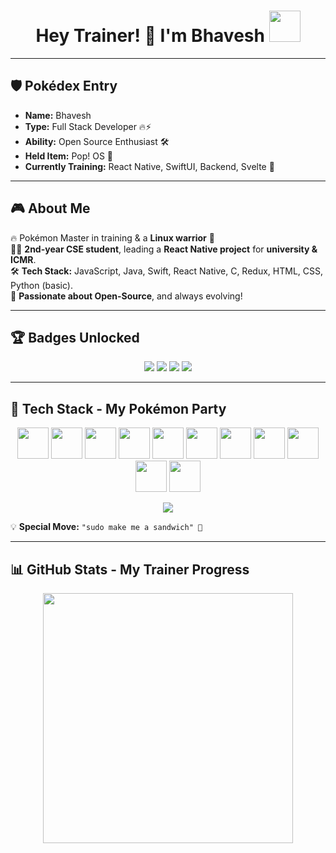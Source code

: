 <!-- Header -->
<h1 align="center">
  Hey Trainer! 👋 I'm Bhavesh
  <img src="https://media3.giphy.com/media/v1.Y2lkPTc5MGI3NjExZG9zdmtpbGZkZWx6ODBrODlqY3lzb2xjZXFsMDdybzg5MmkwcGxudiZlcD12MV9pbnRlcm5hbF9naWZfYnlfaWQmY3Q9cw/IQebREsGFRXmo/giphy.gif" width="50">
</h1>


  


---

## 🛡️ Pokédex Entry
- **Name:** Bhavesh  
- **Type:** Full Stack Developer 🔥⚡  
- **Ability:** Open Source Enthusiast 🛠️  
- **Held Item:** Pop! OS 🐧  
- **Currently Training:** React Native, SwiftUI, Backend, Svelte 🚀  

---

## 🎮 About Me  
🔥 Pokémon Master in training & a **Linux warrior** 🐧  
👨‍💻 **2nd-year CSE student**, leading a **React Native project** for **university & ICMR**.  
🛠️ **Tech Stack:** JavaScript, Java, Swift, React Native, C, Redux, HTML, CSS, Python (basic).  
🚀 **Passionate about Open-Source**, and always evolving!  

---

## 🏆 Badges Unlocked  
<p align="center">
  <img src="https://img.shields.io/badge/Linux%20Mastery-🐧-green?style=for-the-badge" />
  <img src="https://img.shields.io/badge/React%20Native-🔥-blue?style=for-the-badge" />
  <img src="https://img.shields.io/badge/IOS%20Development-🍏-orange?style=for-the-badge" />
  <img src="https://img.shields.io/badge/Svelte%20Explorer-🐍-yellow?style=for-the-badge" />
</p>

---

## 🚀 Tech Stack - My Pokémon Party  
<p align="center">
  <p align="center"> 
  <img src="https://img.pokemondb.net/sprites/black-white/anim/normal/pikachu.gif" width="50">
  <img src="https://img.pokemondb.net/sprites/black-white/anim/normal/charizard.gif" width="50">
  <img src="https://img.pokemondb.net/sprites/black-white/anim/normal/piplup.gif" width="50"> 
  <img src="https://img.pokemondb.net/sprites/black-white/anim/normal/jirachi.gif" width="50"> 
   <img src="https://img.pokemondb.net/sprites/black-white/anim/normal/gengar.gif" width="50">
  <img src="https://img.pokemondb.net/sprites/black-white/anim/normal/bulbasaur.gif" width="50"> 
  <img src="https://img.pokemondb.net/sprites/black-white/anim/normal/eevee.gif" width="50">
     <img src="https://img.pokemondb.net/sprites/black-white/anim/normal/lucario.gif" width="50">
     <img src="https://img.pokemondb.net/sprites/black-white/anim/normal/pidgeot.gif" width="50">
      <img src="https://img.pokemondb.net/sprites/black-white/anim/normal/meowth.gif" width="50">
     <img src="https://img.pokemondb.net/sprites/black-white/anim/normal/metagross.gif" width="50">
  </p>
  <p align="center">
  <img src="https://skillicons.dev/icons?i=js,java,swift,react,redux,html,css,linux,git,github,vscode" />
</p>

💡 **Special Move:** `"sudo make me a sandwich" 🥪`  

---

## 📊 GitHub Stats - My Trainer Progress  
<p align="center">
  <img src="https://github-readme-stats.vercel.app/api?username=developer-bhavesh&show_icons=true&theme=tokyonight" width="400" />
</p>




